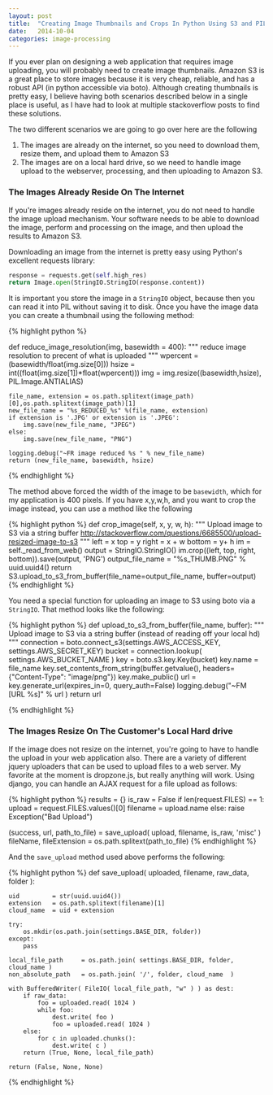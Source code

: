 ```yaml
---
layout: post
title:  "Creating Image Thumbnails and Crops In Python Using S3 and PIL"
date:   2014-10-04
categories: image-processing
---
```


If you ever plan on designing a web application that requires image uploading, you will probably need to create image thumbnails. Amazon S3 is a great place to store images because it is very cheap, reliable, and has a robust API (in python accessible via boto). Although creating thumbnails is pretty easy, I believe having both scenarios described below in a single place is useful, as I have had to look at multiple stackoverflow posts to find these solutions.


The two different scenarios we are going to go over here are the following

1. The images are already on the internet, so you need to download them, resize them, and upload them to Amazon S3
1. The images are on a local hard drive, so we need to handle image upload to the webserver, processing, and then uploading to Amazon S3.


### The Images  Already Reside On The Internet

If you're images already reside on the internet, you do not need to handle the image upload mechanism. Your software needs to be able to download the image, perform and processing on the image, and then upload the results to Amazon S3.

Downloading an image from the internet is pretty easy using Python's excellent requests library:

```python
response = requests.get(self.high_res)
return Image.open(StringIO.StringIO(response.content))
```

It is important you store the image in a `StringIO` object, because then you can read it into PIL without saving it to disk. Once you have the image data you can create a thumbnail using the following method:

{% highlight python %}

def reduce_image_resolution(img, basewidth = 400):
	""" reduce image resolution to <constant> precent of what is uploaded """
	wpercent = (basewidth/float(img.size[0]))
	hsize = int((float(img.size[1])*float(wpercent)))
	img = img.resize((basewidth,hsize), PIL.Image.ANTIALIAS)
	
	file_name, extension = os.path.splitext(image_path)[0],os.path.splitext(image_path)[1]
	new_file_name = "%s_REDUCED_%s" %(file_name, extension)
	if extension is '.JPG' or extension is '.JPEG':
		img.save(new_file_name, "JPEG")
	else:
		img.save(new_file_name, "PNG")
		
	logging.debug("~FR image reduced %s " % new_file_name)
	return (new_file_name, basewidth, hsize)
{% endhighlight %}

The method above forced the width of the image to be `basewidth`, which for my application is 400 pixels. If you have x,y,w,h, and you want to crop the image instead, you can use a method like the following

{% highlight python %}
def crop_image(self, x, y, w, h):
	"""
		Upload image to S3 via a string buffer
		http://stackoverflow.com/questions/6685500/upload-resized-image-to-s3
	"""
	left = x
	top = y
	right = x + w
	bottom = y+ h
	im  = self._read_from_web()
	output = StringIO.StringIO()
	im.crop((left, top, right, bottom)).save(output, 'PNG')
	output_file_name = "%s_THUMB.PNG" % uuid.uuid4()
	return S3.upload_to_s3_from_buffer(file_name=output_file_name, buffer=output)
{% endhighlight %}

You need a special function for uploading an image to S3 using boto via a `StringIO`. That method looks like the following:

{% highlight python %}
def upload_to_s3_from_buffer(file_name, buffer):
	"""
		Upload image to S3 via a string buffer (instead of reading off your local hd)
	"""
	connection 	= boto.connect_s3(settings.AWS_ACCESS_KEY, settings.AWS_SECRET_KEY)	
	bucket = connection.lookup( settings.AWS_BUCKET_NAME )
	key = boto.s3.key.Key(bucket)
	key.name = file_name
	key.set_contents_from_string(buffer.getvalue(), headers={"Content-Type": "image/png"})
	key.make_public()
	url = key.generate_url(expires_in=0, query_auth=False)
	logging.debug("~FM [URL %s]" % url )
	return url

{% endhighlight %}


### The Images Resize On The Customer's Local Hard drive

If the image does not resize on the internet, you're going to have to handle the upload in your web application also. There are a variety of different jquery uploaders that can be used to upload files to a web server. My favorite at the moment is dropzone.js, but really anything will work. Using django, you can handle an AJAX request for a file upload as follows:

{% highlight python %}
results = {}
is_raw = False
if len(request.FILES) == 1:
	upload = request.FILES.values()[0]
	filename = upload.name
else:
	raise Exception("Bad Upload")

(success, url, path_to_file) = save_upload( upload, filename, is_raw, 'misc' )
fileName, fileExtension = os.path.splitext(path_to_file)
{% endhighlight %}

And the `save_upload` method used above performs the following:

{% highlight python %}
def save_upload( uploaded, filename, raw_data, folder ):

	uid			= str(uuid.uuid4())
	extension	= os.path.splitext(filename)[1]	 
	cloud_name	= uid + extension
		
	try:
		os.mkdir(os.path.join(settings.BASE_DIR, folder))
	except:
		pass
	
	local_file_path		= os.path.join( settings.BASE_DIR, folder, cloud_name )
	non_absolute_path	= os.path.join( '/', folder, cloud_name  )
			
	with BufferedWriter( FileIO( local_file_path, "w" ) ) as dest:
		if raw_data:
			foo = uploaded.read( 1024 )
			while foo:
				dest.write( foo )
				foo = uploaded.read( 1024 ) 
		else:
			for c in uploaded.chunks():
				dest.write( c )
		return (True, None, local_file_path)

	return (False, None, None)
{% endhighlight %}
